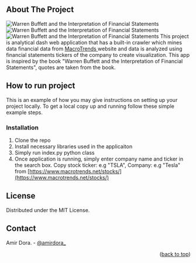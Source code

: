 <!-- ABOUT THE PROJECT -->
## About The Project
![Warren Buffett and the Interpretation of Financial Statements](https://github.com/amirdora/data-scraping-and-fundamental-analysis/raw/master/images/Intrepretation_of_financial_statements_amirdora_0.png)
![Warren Buffett and the Interpretation of Financial Statements](https://github.com/amirdora/data-scraping-and-fundamental-analysis/raw/master/images/interpretation%20of%20financial%20statements%202-%20amirdora%20.png)
![Warren Buffett and the Interpretation of Financial Statements](https://github.com/amirdora/data-scraping-and-fundamental-analysis/raw/master/images/interpretation%20of%20financial%20statements%201%20-%20amirdora.png)
This project is analytical dash web application that has a built-in crawler which mines data financial data from <a href="https://www.macrotrends.net/stocks/charts/%s/%s/"> MacroTrends </a> website and data is analyzed using financial statements tickers of the company to create visualization. This app is inspired by the book "Warren Buffett and the Interpretation of Financial Statements", quotes are taken from the book.

## How to run project

This is an example of how you may give instructions on setting up your project locally.
To get a local copy up and running follow these simple example steps.

### Installation

1. Clone the repo
2. Install necessary libraries used in the applicaiton
3. Simply run index.py python class
3. Once application is running, simply enter company name and ticker in the search box. Copy stock ticker: e.g "TSLA", Company: e.g "Tesla" from
 [https://www.macrotrends.net/stocks/](https://www.macrotrends.net/stocks/)


<!-- LICENSE -->
## License

Distributed under the MIT License.

<!-- CONTACT -->
## Contact

Amir Dora. - [@amirdora_](https://twitter.com/amirdora_)

<p align="right">(<a href="#top">back to top</a>)</p>
